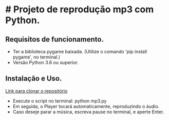 <h1> # Projeto de reprodução mp3 com Python.</h1>
<h2>Requisitos de funcionamento.</h2>

 <p><ul>
  <li>Ter a biblioteca pygame baixada. (Utilize o comando 'pip install pygame', no terminal.)</li>
  <li>Versão Python 3.6 ou superior.</li>
</ul></p>

<h2>Instalação e Uso.</h2>

<a href="URL_DO_REPOSITORIO" target="_blank">Link para clonar o repositório</a>

<ul>
<li>Execute o script no terminal:
 python mp3.py</li>
<li>Em seguida, o Player tocará automaticamente, reproduzindo o áudio.</li>
 <li>Caso deseje parar a música, escreva pause no terminal, e aperte Enter.</li>
</ul>
